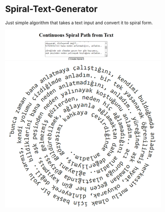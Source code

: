 # Spiral-Text-Generator
Just simple algorithm that takes a text input and convert it to spiral form.

![enter the text part](/textPart.png?raw=true "")
![spiral version of text](/spiral.png?raw=true "")

